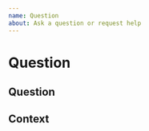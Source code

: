 ```yaml
---
name: Question
about: Ask a question or request help
---
```


# Question

## Question
<!-- What do you want to know or clarify? -->

## Context
<!-- Any context or background information -->
